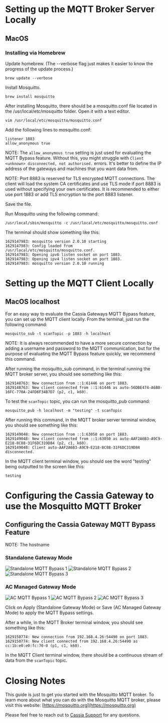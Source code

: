 # Setting up the MQTT Broker Server Locally
## MacOS
### Installing via Homebrew

Update homebrew. (The --verbose flag just makes it easier to know the progress of the update process.)

```
brew update --verbose
```

Install Mosquitto.

```
brew install mosquitto
```

After installing Mosquitto, there should be a mosquitto.conf file located in the /usr/local/etc/mosquitto folder. Open it with a text editor.

```
vim /usr/local/etc/mosquitto/mosquitto.conf
```

Add the following lines to mosquitto.conf:

```
listener 1883
allow_anonymous true
```

NOTE: The `allow_anonymous true` setting is just used for evaluating the MQTT Bypass feature. Without this, you might struggle with `Client <unknown> disconnected, not authorised.` errors. It's better to define the IP address of the gateways and machines that you want data from.

NOTE: Port 8883 is reserved for TLS encrypted MQTT connections. The client will load the system CA certificates and use TLS mode if port 8883 is used without specifying your own certificates. It is recommended to either use port 1883 or add TLS encryption to the port 8883 listener.

Save the file.

Run Mosquitto using the following command:

```
/usr/local/sbin/mosquitto -c /usr/local/etc/mosquitto/mosquitto.conf
```

The terminal should show something like this:
```
1629147983: mosquitto version 2.0.10 starting
1629147983: Config loaded from /usr/local/etc/mosquitto/mosquitto.conf.
1629147983: Opening ipv6 listen socket on port 1883.
1629147983: Opening ipv4 listen socket on port 1883.
1629147983: mosquitto version 2.0.10 running
```


# Setting up the MQTT Client Locally
## MacOS localhost
For an easy way to evaluate the Cassia Gateways MQTT Bypass feature, you can set up the MQTT client locally.
From the terminal, just run the following command:

```
mosquitto_sub -t scanTopic -p 1883 -h localhost
```

NOTE: It is always recommended to have a more secure connection by adding a username and password to the MQTT communication, but for the purpose of evaluating the MQTT Bypass feature quickly, we recommend this command.

After running the mosquitto_sub command, in the terminal running the MQTT broker server, you should see something like this:
```
1629148763: New connection from ::1:61446 on port 1883.
1629148763: New client connected from ::1:61446 as auto-56DBE474-A6B8-16FC-770A-24FD6F34B7D7 (p2, c1, k60).
```

To test the `scanTopic` topic, you can run the mosquitto_pub command:

```
mosquitto_pub -h localhost -m "testing" -t scanTopic
```

After running this command, in the MQTT broker server terminal window, you should see something like this:

```
1629149048: New connection from ::1:63050 on port 1883.
1629149048: New client connected from ::1:63050 as auto-AAF2A6B3-A9C9-E218-8C88-31F6DC319D84 (p2, c1, k60).
1629149048: Client auto-AAF2A6B3-A9C9-E218-8C88-31F6DC319D84 disconnected.
```

In the MQTT client terminal window, you should see the word "testing" being outputted to the screen like this:

```
testing
```


# Configuring the Cassia Gateway to use the Mosquitto MQTT Broker
## Configuring the Cassia Gateway MQTT Bypass Feature
NOTE: The hostname
### Standalone Gateway Mode
![Standalone MQTT Bypass 1](https://github.com/CassiaNetworks/CassiaSDKGuideResources/blob/master/images/mqtt_bypass_local_1.png)
![Standalone MQTT Bypass 2](https://github.com/CassiaNetworks/CassiaSDKGuideResources/blob/master/images/mqtt_bypass_local_2.png)
![Standalone MQTT Bypass 3](https://github.com/CassiaNetworks/CassiaSDKGuideResources/blob/master/images/mqtt_bypass_local_3.png)
### AC Managed Gateway Mode
![AC MQTT Bypass 1](https://github.com/CassiaNetworks/CassiaSDKGuideResources/blob/master/images/mqtt_bypass_ac_1.png)
![AC MQTT Bypass 2](https://github.com/CassiaNetworks/CassiaSDKGuideResources/blob/master/images/mqtt_bypass_ac_2.png)
![AC MQTT Bypass 3](https://github.com/CassiaNetworks/CassiaSDKGuideResources/blob/master/images/mqtt_bypass_ac_3.png)

Click on Apply (Standalone Gateway Mode) or Save (AC Managed Gateway Mode) to apply the MQTT Bypass settings.

After a while, in the MQTT Broker terminal window, you should see something like this:
```
1629150774: New connection from 192.168.4.26:54490 on port 1883.
1629150774: New client connected from 192.168.4.26:54490 as cc:1b:e0:e0:fc:70-0 (p1, c1, k60).
```

In the MQTT Client terminal window, there should be a continuous stream of data from the `scanTopic` topic.

# Closing Notes
This guide is just to get you started with the Mosquitto MQTT broker.
To learn more about what you can do with the Mosquitto MQTT broker, please visit this website: [https://mosquitto.org](https://mosquitto.org)

Please feel free to reach out to [Cassia Support](https://www.cassianetworks.com/support) for any questions.

